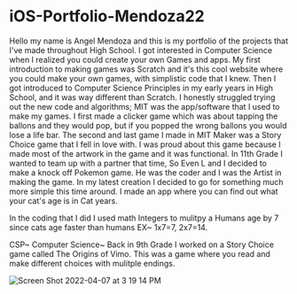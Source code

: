 # iOS-Portfolio-Mendoza22
Hello my name is Angel Mendoza and this is my portfolio of the projects that I've made throughout High School. I got interested in Computer Science when I realized you could create your own Games and apps. My first introduction to making games was Scratch and it's this cool website where you could make your own games, with simplistic code that I knew. Then I got introduced to Computer Science Principles in my early years in High School, and it was way different than Scratch. I honestly struggled trying out the new code and algorithms; MIT was the app/software that I used to make my games. I first made a clicker game which was about tapping the ballons and they would pop, but if you popped the wrong ballons you would lose a life bar. The second and last game I made in MIT Maker was a Story Choice game that I fell in love with. I was proud about this game because I made most of the artwork in the game and it was functional. In 11th Grade I wanted to team up with a partner that time, So Even L and I decided to make a knock off Pokemon game. He was the coder and I was the Artist in making the game. In my latest creation I decided to go for something much more simple this time around. I made an app where you can find out what your cat's age is in Cat years.

In the coding that I did I used math Integers to mulitpy a Humans age by 7 since cats age faster than humans EX~ 1x7=7, 2x7=14.

CSP~ Computer Science~
Back in 9th Grade I worked on a Story Choice game called The Origins of Vimo. This was a game where you read and make different choices with mulitple endings.

![Screen Shot 2022-04-07 at 3 19 14 PM](https://user-images.githubusercontent.com/98775684/162289089-9c8984cd-5b23-404b-a635-2cf21be357d6.png)
